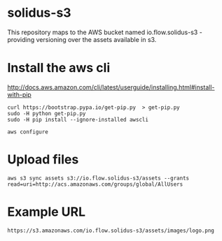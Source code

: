 # solidus-s3

This repository maps to the AWS bucket named io.flow.solidus-s3 -
providing versioning over the assets available in s3.

# Install the aws cli

http://docs.aws.amazon.com/cli/latest/userguide/installing.html#install-with-pip

    curl https://bootstrap.pypa.io/get-pip.py  > get-pip.py
    sudo -H python get-pip.py
    sudo -H pip install --ignore-installed awscli

    aws configure

# Upload files

    aws s3 sync assets s3://io.flow.solidus-s3/assets --grants read=uri=http://acs.amazonaws.com/groups/global/AllUsers

# Example URL

    https://s3.amazonaws.com/io.flow.solidus-s3/assets/images/logo.png
